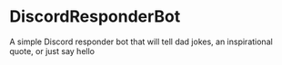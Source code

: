 # DiscordResponderBot
A simple Discord responder bot that will tell dad jokes, an inspirational quote, or just say hello
